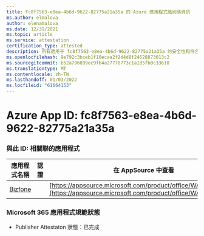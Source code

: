 ```yaml
---
title: Fc8f7563-e8ea-4b6d-9622-82775a21a35a 的 Azure 應用程式識別碼資訊
ms.author: elmalova
author: elenamalova
ms.date: 12/31/2021
ms.topic: article
ms.service: attestation
certification_type: attested
description: 所有適用于 fc8f7563-e8ea-4b6d-9622-82775a21a35a 的安全性和符合性資訊資訊。
ms.openlocfilehash: 9e792c3bceb1f10ecaa2f2d4d8f24628873013c2
ms.sourcegitcommit: b52a796899ec9fb4a27778773c1a1d5fb0c33610
ms.translationtype: MT
ms.contentlocale: zh-TW
ms.lasthandoff: 01/03/2022
ms.locfileid: "61664153"
---
```

# <a name="azure-app-id-fc8f7563-e8ea-4b6d-9622-82775a21a35a"></a>Azure App ID: fc8f7563-e8ea-4b6d-9622-82775a21a35a


### <a name="apps-associated-with-this-id"></a>與此 ID: 相關聯的應用程式
| **應用程式名稱** | **認證** | **在 AppSource 中查看** |
|--------------|---------------|-----------------------|
| [Bizfone](https://docs.microsoft.com/microsoft-365-app-certification/forward/WA200000874) |  | [https://appsource.microsoft.com/product/office/WA200000874](https://appsource.microsoft.com/product/office/WA200000874) |

### <a name="microsoft-365-app-compliance-status"></a>Microsoft 365 應用程式規範狀態
- Publisher Attestaton 狀態：已完成
